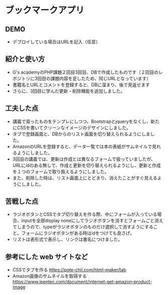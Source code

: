 # ブックマークアプリ

## DEMO

  - デプロイしている場合はURLを記入（任意）

## 紹介と使い方

  - G's academyのPHP課題２回目3回目、DBで作成したものです（２回目のレポジトリに3回目の課題内容を足したため、同じURLとなっています）
  - 書籍名とURLとコメントを登録すると、DBに溜まり、後で見返せます
  - さらに、3回目に学んだ更新・削除機能を追加しました。

## 工夫した点

  - 講義で習ったものをテンプレにしつつ、Bootstrapとjqueryをなくし、新たにCSSを書いてクリーンなイメージのデザインにしました。
  - タブで登録画面と、DBからのリスト画面を切り替えられるようにしました。
  - AmazonのURLを登録すると、データ一覧では本の表紙がサムネイルで見れるようにしました。
  - 3回目の講義では、更新は作成とは異なるフォームで扱っていましたが、URLにidのある無しで、作成と更新を切り替えられるようにし、更新と作成を１つのフォームで取り扱えるようにしました。
  - また、削除した時は、リスト画面上にとどまり、消えたことがすぐ見えるようにしました。

## 苦戦した点

  - ラジオボタンとCSSでタブ切り替えを作る際、中にフォームが入っている場合、inputを全部display noneにしてラジオボタンを消すとフォームごと消えてしまうので、typeがラジオボタンのものだけ選択して消すようにすること。フォームにラジオボタンがある時はidをつけても良さげ。
  - リストは表形式で表示し、リンクは書名につけました。

## 参考にした web サイトなど

  - CSSでタブを作る
    https://pote-chil.com/html-maker/tab
- Amazon画像のサムネイルを取得する
    https://www.ipentec.com/document/internet-get-amazon-product-image



